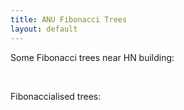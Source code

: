 ```yaml
---
title: ANU Fibonacci Trees
layout: default
---
```


Some Fibonacci trees near HN building:

<div class="card" style="width: 50rem;"> 
<img src="fibo/1.jpg" alt="" class="img-responsive"> 
<img src="fibo/2.jpg" alt="" class="img-responsive"> 
<img src="fibo/3.jpg" alt="" class="img-responsive"> 
<img src="fibo/4.jpg" alt="" class="img-responsive"> 
<img src="fibo/5.jpg" alt="" class="img-responsive"> 
<img src="fibo/6.jpg" alt="" class="img-responsive"> 
</div>

Fibonaccialised trees:
<div class="card" style="width: 50rem;"> 
<img src="fibo/1f.jpg" alt="" class="img-responsive"> 
<img src="fibo/2f.jpg" alt="" class="img-responsive"> 
</div>
